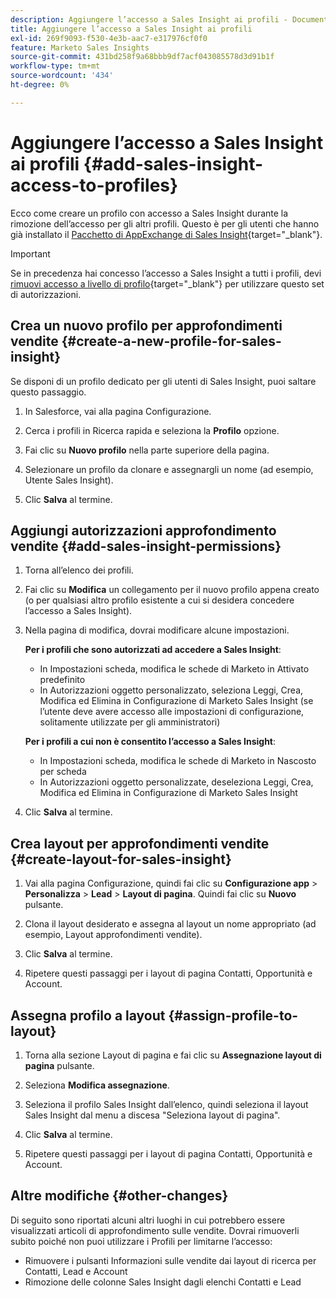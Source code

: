 ```yaml
---
description: Aggiungere l’accesso a Sales Insight ai profili - Documenti Marketo - Documentazione del prodotto
title: Aggiungere l’accesso a Sales Insight ai profili
exl-id: 269f9093-f530-4e3b-aac7-e317976cf0f0
feature: Marketo Sales Insights
source-git-commit: 431bd258f9a68bbb9df7acf043085578d3d91b1f
workflow-type: tm+mt
source-wordcount: '434'
ht-degree: 0%

---
```


# Aggiungere l’accesso a Sales Insight ai profili {#add-sales-insight-access-to-profiles}

Ecco come creare un profilo con accesso a Sales Insight durante la rimozione dell’accesso per gli altri profili. Questo è per gli utenti che hanno già installato il [Pacchetto di AppExchange di Sales Insight](/help/marketo/product-docs/marketo-sales-insight/msi-for-salesforce/installation/install-marketo-sales-insight-package-in-salesforce-appexchange.md){target="_blank"}.

>[!IMPORTANT]
>
>Se in precedenza hai concesso l’accesso a Sales Insight a tutti i profili, devi [rimuovi accesso a livello di profilo](/help/marketo/product-docs/marketo-sales-insight/msi-for-salesforce/configuration/remove-sales-insight-access.md){target="_blank"} per utilizzare questo set di autorizzazioni.

## Crea un nuovo profilo per approfondimenti vendite {#create-a-new-profile-for-sales-insight}

Se disponi di un profilo dedicato per gli utenti di Sales Insight, puoi saltare questo passaggio.

1. In Salesforce, vai alla pagina Configurazione.

1. Cerca i profili in Ricerca rapida e seleziona la **Profilo** opzione.

1. Fai clic su **Nuovo profilo** nella parte superiore della pagina.

1. Selezionare un profilo da clonare e assegnargli un nome (ad esempio, Utente Sales Insight).

1. Clic **Salva** al termine.

## Aggiungi autorizzazioni approfondimento vendite {#add-sales-insight-permissions}

1. Torna all’elenco dei profili.

1. Fai clic su **Modifica** un collegamento per il nuovo profilo appena creato (o per qualsiasi altro profilo esistente a cui si desidera concedere l’accesso a Sales Insight).

1. Nella pagina di modifica, dovrai modificare alcune impostazioni.

   **Per i profili che sono autorizzati ad accedere a Sales Insight**:

   * In Impostazioni scheda, modifica le schede di Marketo in Attivato predefinito
   * In Autorizzazioni oggetto personalizzato, seleziona Leggi, Crea, Modifica ed Elimina in Configurazione di Marketo Sales Insight (se l’utente deve avere accesso alle impostazioni di configurazione, solitamente utilizzate per gli amministratori)

   **Per i profili a cui non è consentito l’accesso a Sales Insight**:

   * In Impostazioni scheda, modifica le schede di Marketo in Nascosto per scheda
   * In Autorizzazioni oggetto personalizzate, deseleziona Leggi, Crea, Modifica ed Elimina in Configurazione di Marketo Sales Insight

1. Clic **Salva** al termine.

## Crea layout per approfondimenti vendite {#create-layout-for-sales-insight}

1. Vai alla pagina Configurazione, quindi fai clic su **Configurazione app** > **Personalizza** > **Lead** > **Layout di pagina**. Quindi fai clic su **Nuovo** pulsante.

1. Clona il layout desiderato e assegna al layout un nome appropriato (ad esempio, Layout approfondimenti vendite).

1. Clic **Salva** al termine.

1. Ripetere questi passaggi per i layout di pagina Contatti, Opportunità e Account.

## Assegna profilo a layout {#assign-profile-to-layout}

1. Torna alla sezione Layout di pagina e fai clic su **Assegnazione layout di pagina** pulsante.

1. Seleziona **Modifica assegnazione**.

1. Seleziona il profilo Sales Insight dall’elenco, quindi seleziona il layout Sales Insight dal menu a discesa &quot;Seleziona layout di pagina&quot;.

1. Clic **Salva** al termine.

1. Ripetere questi passaggi per i layout di pagina Contatti, Opportunità e Account.

## Altre modifiche {#other-changes}

Di seguito sono riportati alcuni altri luoghi in cui potrebbero essere visualizzati articoli di approfondimento sulle vendite. Dovrai rimuoverli subito poiché non puoi utilizzare i Profili per limitarne l’accesso:

* Rimuovere i pulsanti Informazioni sulle vendite dai layout di ricerca per Contatti, Lead e Account
* Rimozione delle colonne Sales Insight dagli elenchi Contatti e Lead
